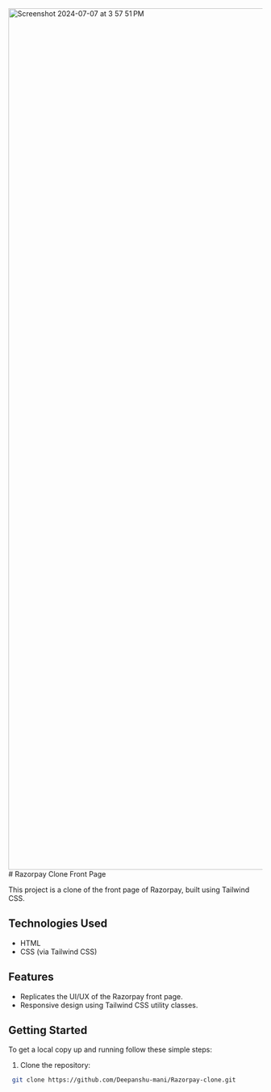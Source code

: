 <img width="1709" alt="Screenshot 2024-07-07 at 3 57 51 PM" src="https://github.com/Deepanshu-mani/Razorpay-clone/assets/144232598/74418afc-a4c9-45e2-9456-c126c7ae37a9">
# Razorpay Clone Front Page

This project is a clone of the front page of Razorpay, built using Tailwind CSS.

## Technologies Used

- HTML
- CSS (via Tailwind CSS)

## Features

- Replicates the UI/UX of the Razorpay front page.
- Responsive design using Tailwind CSS utility classes.

## Getting Started

To get a local copy up and running follow these simple steps:

1. Clone the repository:
  ```bash
   git clone https://github.com/Deepanshu-mani/Razorpay-clone.git
